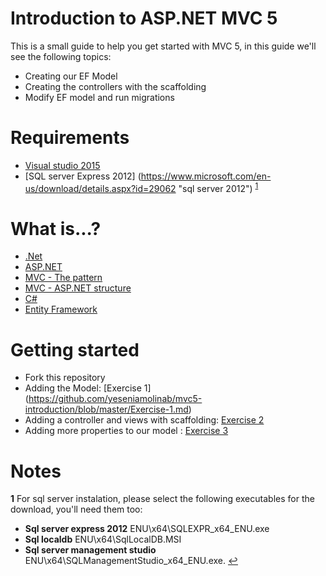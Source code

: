 # Introduction to ASP.NET MVC 5

This is a small guide to help you get started with MVC 5, in this guide we'll see the following topics:

* Creating our EF Model
* Creating the controllers with the scaffolding 
* Modify EF model and run migrations

# Requirements

* [Visual studio 2015](https://www.visualstudio.com/en-us/products/visual-studio-community-vs.aspx "vs community")
* [SQL server Express 2012] (https://www.microsoft.com/en-us/download/details.aspx?id=29062 "sql server 2012") <sup id="sqlnote">[1](#f1)</sup>

# What is...?
* [.Net](https://github.com/yeseniamolinab/mvc5-introduction/blob/master/net.md)
* [ASP.NET](https://github.com/yeseniamolinab/mvc5-introduction/blob/master/aspnet.md)
* [MVC - The pattern](https://github.com/yeseniamolinab/mvc5-introduction/blob/master/mvc.md)
* [MVC - ASP.NET structure](https://github.com/yeseniamolinab/mvc5-introduction/blob/master/mvc-asp.md)
* [C#](https://github.com/yeseniamolinab/mvc5-introduction/blob/master/csharp.md)
* [Entity Framework](https://github.com/yeseniamolinab/mvc5-introduction/blob/master/entityframework.md)

# Getting started
* Fork this repository
* Adding the Model: [Exercise 1] (https://github.com/yeseniamolinab/mvc5-introduction/blob/master/Exercise-1.md)
* Adding a controller and views with scaffolding: [Exercise 2](https://github.com/yeseniamolinab/mvc5-introduction/blob/master/Exercise-2.md)
* Adding more properties to our model : [Exercise 3](https://github.com/yeseniamolinab/mvc5-introduction/blob/master/exercise3.md)





# Notes

<b id="f1">1</b> For sql server instalation, please select the following executables for the download, you'll need them too:
* **Sql server express 2012** ENU\x64\SQLEXPR_x64_ENU.exe
* **Sql localdb** ENU\x64\SqlLocalDB.MSI
* **Sql server management studio** ENU\x64\SQLManagementStudio_x64_ENU.exe. [↩](#sqlnote)


